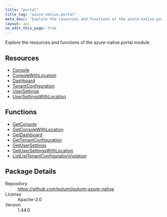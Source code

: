```yaml
---
title: "portal"
title_tag: "azure-native.portal"
meta_desc: "Explore the resources and functions of the azure-native.portal module."
layout: api
no_edit_this_page: true
---
```


<!-- WARNING: this file was generated by Pulumi Docs Generator. -->
<!-- Do not edit by hand unless you're certain you know what you are doing! -->

Explore the resources and functions of the azure-native.portal module.

<h2 id="resources">Resources</h2>
<ul class="api">
    <li><a href="console" title="Console"><span class="api-symbol api-symbol--resource"></span>Console</a></li>
    <li><a href="consolewithlocation" title="ConsoleWithLocation"><span class="api-symbol api-symbol--resource"></span>ConsoleWithLocation</a></li>
    <li><a href="dashboard" title="Dashboard"><span class="api-symbol api-symbol--resource"></span>Dashboard</a></li>
    <li><a href="tenantconfiguration" title="TenantConfiguration"><span class="api-symbol api-symbol--resource"></span>TenantConfiguration</a></li>
    <li><a href="usersettings" title="UserSettings"><span class="api-symbol api-symbol--resource"></span>UserSettings</a></li>
    <li><a href="usersettingswithlocation" title="UserSettingsWithLocation"><span class="api-symbol api-symbol--resource"></span>UserSettingsWithLocation</a></li>
</ul>

<h2 id="functions">Functions</h2>
<ul class="api">
    <li><a href="getconsole" title="GetConsole"><span class="api-symbol api-symbol--function"></span>GetConsole</a></li>
    <li><a href="getconsolewithlocation" title="GetConsoleWithLocation"><span class="api-symbol api-symbol--function"></span>GetConsoleWithLocation</a></li>
    <li><a href="getdashboard" title="GetDashboard"><span class="api-symbol api-symbol--function"></span>GetDashboard</a></li>
    <li><a href="gettenantconfiguration" title="GetTenantConfiguration"><span class="api-symbol api-symbol--function"></span>GetTenantConfiguration</a></li>
    <li><a href="getusersettings" title="GetUserSettings"><span class="api-symbol api-symbol--function"></span>GetUserSettings</a></li>
    <li><a href="getusersettingswithlocation" title="GetUserSettingsWithLocation"><span class="api-symbol api-symbol--function"></span>GetUserSettingsWithLocation</a></li>
    <li><a href="listlisttenantconfigurationviolation" title="ListListTenantConfigurationViolation"><span class="api-symbol api-symbol--function"></span>ListListTenantConfigurationViolation</a></li>
</ul>

<h2 id="package-details">Package Details</h2>
<dl class="package-details">
	<dt>Repository</dt>
	<dd><a href="https://github.com/pulumi/pulumi-azure-native">https://github.com/pulumi/pulumi-azure-native</a></dd>
	<dt>License</dt>
	<dd>Apache-2.0</dd>
	<dt>Version</dt>
	<dd>1.44.0</dd>
</dl>

